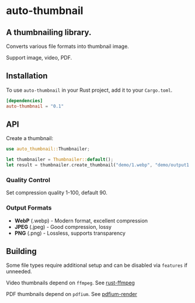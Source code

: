 # auto-thumbnail

## A thumbnailing library.

Converts various file formats into thumbnail image.

Support image, video, PDF.

## Installation

To use `auto-thumbnail` in your Rust project, add it to your `Cargo.toml`.

```toml
[dependencies]
auto-thumbnail = "0.1"
```

## API

Create a thumbnail:

```rust
use auto_thumbnail::Thumbnailer;

let thumbnailer = Thumbnailer::default();
let result = thumbnailer.create_thumbnail("demo/1.webp", "demo/output1.webp");
```

### Quality Control

Set compression quality 1-100, default 90.

### Output Formats

- **WebP** (.webp) - Modern format, excellent compression
- **JPEG** (.jpeg) - Good compression, lossy
- **PNG** (.png) - Lossless, supports transparency

## Building

Some file types require additional setup and can be disabled via `features` if unneeded.

Video thumbnails depend on `ffmpeg`. See [rust-ffmpeg](https://github.com/zmwangx/rust-ffmpeg/wiki/Notes-on-building)

PDF thumbnails depend on `pdfium`. See [pdfium-render](https://github.com/ajrcarey/pdfium-render?#dynamic-linking)
